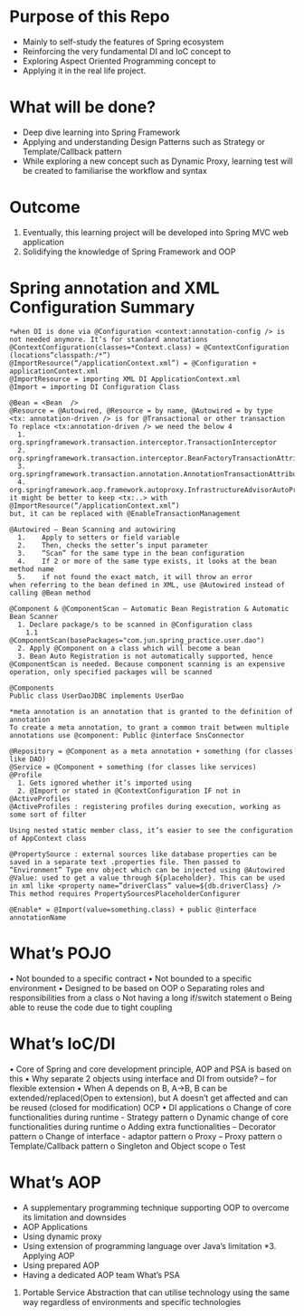 # Purpose of this Repo
* Mainly to self-study the features of Spring ecosystem
* Reinforcing the very fundamental DI and IoC concept to 
* Exploring Aspect Oriented Programming concept to 
* Applying it in the real life project.

# What will be done?
* Deep dive learning into Spring Framework 
* Applying and understanding Design Patterns such as Strategy or Template/Callback pattern
* While exploring a new concept such as Dynamic Proxy, learning test will be created to familiarise the workflow and syntax

# Outcome
1. Eventually, this learning project will be developed into Spring MVC web application
2. Solidifying the knowledge of Spring Framework and OOP


# Spring annotation and XML Configuration Summary

```@Configuration = ApplicationContext.xml
*when DI is done via @Configuration <context:annotation-config /> is not needed anymore. It’s for standard annotations
@ContextConfiguration(classes=*Context.class) = @ContextConfiguration (locations”classpath:/*”)
@ImportResource(“/applicationContext.xml”) = @Configuration + applicationContext.xml
@ImportResource = importing XML DI ApplicationContext.xml
@Import = importing DI Configuration Class

@Bean = <Bean  />
@Resource = @Autowired, @Resource = by name, @Autowired = by type
<tx: annotation-driven /> is for @Transactional or other transaction
To replace <tx:annotation-driven /> we need the below 4
  1.	org.springframework.transaction.interceptor.TransactionInterceptor
  2.	org.springframework.transaction.interceptor.BeanFactoryTransactionAttributeSourceAdvisor
  3.	org.springframework.transaction.annotation.AnnotationTransactionAttributeSource
  4.	org.springframework.aop.framework.autoproxy.InfrastructureAdvisorAutoProxyCreator
it might be better to keep <tx:..> with @ImportResource(“/applicationContext.xml”)
but, it can be replaced with @EnableTransactionManagement

@Autowired – Bean Scanning and autowiring
  1.	Apply to setters or field variable
  2.	Then, checks the setter’s input parameter
  3.	“Scan” for the same type in the bean configuration
  4.	If 2 or more of the same type exists, it looks at the bean method name
  5.	if not found the exact match, it will throw an error
when referring to the bean defined in XML, use @Autowired instead of calling @Bean method

@Component & @ComponentScan – Automatic Bean Registration & Automatic Bean Scanner
  1. Declare package/s to be scanned in @Configuration class
    1.1	@ComponentScan(basePackages="com.jun.spring_practice.user.dao")
  2. Apply @Component on a class which will become a bean
  3. Bean Auto Registration is not automatically supported, hence @ComponentScan is needed. Because component scanning is an expensive operation, only specified packages will be scanned

@Components
Public class UserDaoJDBC implements UserDao

*meta annotation is an annotation that is granted to the definition of annotation
To create a meta annotation, to grant a common trait between multiple annotations use @component: Public @interface SnsConnector

@Repository = @Component as a meta annotation + something (for classes like DAO)
@Service = @Component + something (for classes like services)
@Profile 
  1. Gets ignored whether it’s imported using 
  2. @Import or stated in @ContextConfiguration IF not in @ActiveProfiles
@ActiveProfiles : registering profiles during execution, working as some sort of filter

Using nested static member class, it’s easier to see the configuration of AppContext class

@PropertySource : external sources like database properties can be saved in a separate text .properties file. Then passed to “Environment” Type env object which can be injected using @Autowired
@Value: used to get a value through ${placeholder}. This can be used in xml like <property name=”driverClass” value=${db.driverClass} />
This method requires PropertySourcesPlaceholderConfigurer

@Enable* = @Import(value=something.class) + public @interface annotationName
```

# What’s POJO
•	Not bounded to a specific contract
•	Not bounded to a specific environment
•	Designed to be based on OOP 
o	Separating roles and responsibilities from a class
o	Not having a long if/switch statement
o	Being able to reuse the code due to tight coupling

# What’s IoC/DI
•	Core of Spring and core development principle, AOP and PSA is based on this
•	Why separate 2 objects using interface and DI from outside? – for flexible extension
•	When A depends on B, A->B, B can be extended/replaced(Open to extension), but A doesn’t get affected and can be reused (closed for modification) OCP
•	DI applications
o	Change of core functionalities during runtime - Strategy pattern
o	Dynamic change of core functionalities during runtime
o	Adding extra functionalities – Decorator pattern
o	Change of interface - adaptor pattern
o	Proxy – Proxy pattern
o	Template/Callback pattern
o	Singleton and Object scope
o	Test
# What’s AOP
*	A supplementary programming technique supporting OOP to overcome its limitation and downsides
*	AOP Applications
  *	Using dynamic proxy
  *	Using extension of programming language over Java’s limitation
*3.	Applying AOP
  * Using prepared AOP
  *	Having a dedicated AOP team
What’s PSA
1.	Portable Service Abstraction that can utilise technology using the same way regardless of environments and specific technologies

